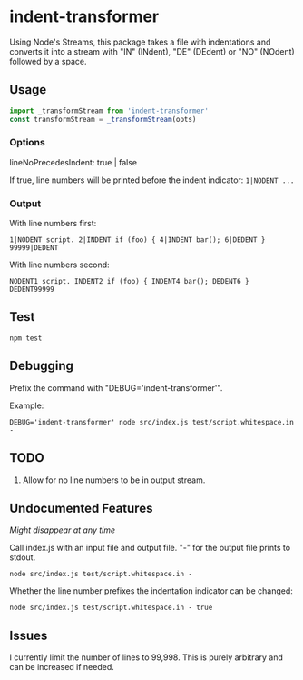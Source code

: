 # indent-transformer

Using Node's Streams, this package takes a file with indentations and converts it into a stream with "IN" (INdent), "DE" (DEdent) or "NO" (NOdent) followed by a space.

## Usage

```js
import _transformStream from 'indent-transformer'
const transformStream = _transformStream(opts)
```

### Options

lineNoPrecedesIndent: true | false

If true, line numbers will be printed before the indent indicator: `1|NODENT ...`

### Output
With line numbers first:
```text
1|NODENT script. 2|INDENT if (foo) { 4|INDENT bar(); 6|DEDENT } 99999|DEDENT
```

With line numbers second:
```text
NODENT1 script. INDENT2 if (foo) { INDENT4 bar(); DEDENT6 } DEDENT99999 
```

## Test

```shell
npm test
```

## Debugging

Prefix the command with "DEBUG='indent-transformer'". 

Example:
```shell
DEBUG='indent-transformer' node src/index.js test/script.whitespace.in -
```
## TODO

1. Allow for no line numbers to be in output stream.

## Undocumented Features

*Might disappear at any time*

Call index.js with an input file and output file. "-" for the output file prints to stdout.

```shell
node src/index.js test/script.whitespace.in -
```

Whether the line number prefixes the indentation indicator can be changed:

```shell
node src/index.js test/script.whitespace.in - true
```

## Issues
I currently limit the number of lines to 99,998. This is purely arbitrary and can be increased if needed.